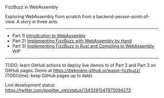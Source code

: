 FizzBuzz in WebAssembly

Exploring WebAssembly from scratch from a backend-person-point-of-view. A story in three acts.

---

* Part 1) [Introdcution to WebAssembly](intro_examples/)
* Part 2) [Implementing FizzBuzz with WebAssembly by Hand](wat/)
* Part 3) [Implementing FizzBuzz in Rust and Compiling to WebAssembly](rust/) WIP

---

TODO: learn GitHub actions to deploy live demos to of Part 2 and Part 3 on GitHub pages.
Demo at https://diekmann.github.io/wasm-fizzbuzz/ (TODO(me): keep GitHub pages up to date)

Live development status: https://twitter.com/popitter_net/status/1343291547975094273

